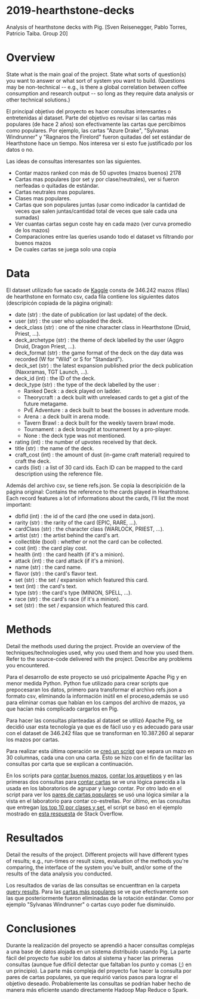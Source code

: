 # 2019-hearthstone-decks
Analysis of hearthstone decks with Pig. [Sven Reisenegger, Pablo Torres, Patricio Taiba. Group 20]

# Overview

State what is the main goal of the project. State what sorts of question(s) you want to answer or what sort of system you want to build. (Questions may be non-technical -- e.g., is there a global correlation between coffee consumption and research output -- so long as they require data analysis or other technical solutions.)

El principal objetivo del proyecto es hacer consultas interesantes o entretenidas al dataset. Parte del objetivo es revisar si las cartas más populares (de hace 2 años) son efectivamente las cartas que percibimos como populares. Por ejemplo, las cartas "Azure Drake", "Sylvanas Windrunner" y "Ragnaros the Firelord" fueron quitadas del set estándar de Hearthstone hace un tiempo. Nos interesa ver si esto fue justificado por los datos o no.

Las ideas de consultas interesantes son las siguientes.
 - Contar mazos ranked con más de 50 upvotes (mazos buenos) 2178
 - Cartas mas populares (por set y por clase/neutrales), ver si fueron nerfeadas o quitadas de estándar.
 - Cartas neutrales mas populares. 
 - Clases mas populares.
 - Cartas que son populares juntas (usar como indicador la cantidad de veces que salen juntas/cantidad total de veces que sale cada una sumadas)
 - Ver cuantas cartas segun coste hay en cada mazo (ver curva promedio de los mazos)
 - Comparaciones entre las queries usando todo el dataset vs filtrando por buenos mazos
 - De cuales cartas se juega solo una copia

# Data

El dataset utilizado fue sacado de [Kaggle](https://www.kaggle.com/romainvincent/history-of-hearthstone) consta de 346.242 mazos (filas) de hearthstone en formato csv, cada fila contiene los siguientes datos (descripicón copiada de la página original):
- date (str) : the date of publication (or last update) of the deck.
- user (str) : the user who uploaded the deck.
- deck_class (str) : one of the nine character class in Hearthstone (Druid, Priest, ...).
- deck_archetype (str) : the theme of deck labelled by the user (Aggro Druid, Dragon Priest, ...).
- deck_format (str) : the game format of the deck on the day data was recorded (W for "Wild" or S for "Standard").
- deck_set (str) : the latest expansion published prior the deck publication (Naxxramas, TGT Launch, ...).
- deck_id (int) : the ID of the deck.
- deck_type (str) : the type of the deck labelled by the user :
  - Ranked Deck : a deck played on ladder.
  - Theorycraft : a deck built with unreleased cards to get a gist of the future metagame.
  - PvE Adventure : a deck built to beat the bosses in adventure mode.
  - Arena : a deck built in arena mode.
  - Tavern Brawl : a deck built for the weekly tavern brawl mode.
  - Tournament : a deck brought at tournament by a pro-player.
  - None : the deck type was not mentioned.
- rating (int) : the number of upvotes received by that deck.
- title (str) : the name of the deck.
- craft_cost (int) : the amount of dust (in-game craft material) required to craft the deck.
- cards (list) : a list of 30 card ids. Each ID can be mapped to the card description using the reference file.

Además del archivo csv, se tiene refs.json. Se copia la descripición de la página original:
Contains the reference to the cards played in Hearthstone. Each record features a lot of informations about the cards, I'll list the most important:

- dbfId (int) : the id of the card (the one used in data.json).
- rarity (str) : the rarity of the card (EPIC, RARE, ...).
- cardClass (str) : the character class (WARLOCK, PRIEST, ...).
- artist (str) : the artist behind the card's art.
- collectible (bool) : whether or not the card can be collected.
- cost (int) : the card play cost.
- health (int) : the card health (if it's a minion).
- attack (int) : the card attack (if it's a minion).
- name (str) : the card name.
- flavor (str) : the card's flavor text.
- set (str) : the set / expansion which featured this card.
- text (int) : the card's text.
- type (str) : the card's type (MINION, SPELL, ...).
- race (str) : the card's race (if it's a minion).
- set (str) : the set / expansion which featured this card.



# Methods

Detail the methods used during the project. Provide an overview of the techniques/technologies used, why you used them and how you used them. Refer to the source-code delivered with the project. Describe any problems you encountered.

Para el desarrollo de este proyecto se usó pricipalmente Apache Pig y en menor medida Python. Python fue utilizado para crear scripts que prepocesaran los datos, primero para transformar el archivo refs.json a formato csv, eliminando la información inútil en el proceso,además se usó para eliminar comas que habían en los campos del archivo de mazos, ya que hacían más complicado cargarlos en Pig. 

Para hacer las consultas planteadas al dataset se utilizó Apache Pig, se decidió usar esta tecnología ya que es de fácil uso y es adecuado para usar con el dataset de 346.242 filas que se transforman en 10.387.260 al separar los mazos por cartas.

Para realizar esta última operación se [creó un script](Pig%20scripts/reshape_decks.pig) que separa un mazo en 30 columnas, cada una con una carta. Ésto se hizo con el fin de facilitar las consultas por carta que se explican a continuación.

En los scripts para [contar buenos mazos](Pig%20scripts/count_good_decks.pig), [contar los arquetipos](Pig%20scripts/ordered_deck_archetype_count.pig) y en las primeras dos consultas para [contar cartas](Pig%20scripts/count_cards.pig) se ve una lógica parecida a la usada en los laboratorios de agrupar y luego contar. Por otro lado en el script para ver los [pares de cartas populares](Pig%20scripts/card_pairs.pig) se usó una lógica similar a la vista en el laboratorio para contar co-estrellas. Por último, en las consultas que entregan [los top 10 por clases y set](Pig%20scripts/count_cards.pig), el script se basó en el ejemplo mostrado en [esta respuesta](https://stackoverflow.com/a/17656762) de Stack Overflow.

# Resultados

Detail the results of the project. Different projects will have different types of results; e.g., run-times or result sizes, evaluation of the methods you're comparing, the interface of the system you've built, and/or some of the results of the data analysis you conducted.

Los resultados de varias de las consultas se encuenttran en la carpeta [query results](query%20results/).
Para las [cartas más populares]() se ve que efectivamente son las que posteriormente fueron eliminadas de la rotación estándar. Como por ejemplo "Sylvanas Windrunner" o cartas cuyo poder fue disminuido.


# Conclusiones

Durante la realización del proyecto se aprendió a hacer consultas complejas a una base de datos alojada en un sistema distribuido usando Pig. La parte fácil del proyecto fue subir los datos al sistema y hacer las primeras consultas (aunque fue difícil detectar que faltaban los punto y comas (;) en un principio).
La parte más compleja del proyecto fue hacer la consulta por pares de cartas populares, ya que requirió varios pasos para lograr el objetivo deseado.
Probablemente las consultas se podrían haber hecho de manera más eficiente usando directamente Hadoop Map Reduce o Spark. 

